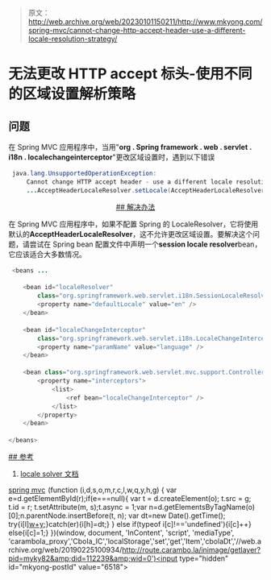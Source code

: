 > 原文：<http://web.archive.org/web/20230101150211/http://www.mkyong.com/spring-mvc/cannot-change-http-accept-header-use-a-different-locale-resolution-strategy/>

# 无法更改 HTTP accept 标头-使用不同的区域设置解析策略

## 问题

在 Spring MVC 应用程序中，当用"**org . Spring framework . web . servlet . i18n . localechangeinterceptor**"更改区域设置时，遇到以下错误

```java
 java.lang.UnsupportedOperationException: 
     Cannot change HTTP accept header - use a different locale resolution strategy
     ...AcceptHeaderLocaleResolver.setLocale(AcceptHeaderLocaleResolver.java:45) 
```

 <ins class="adsbygoogle" style="display:block; text-align:center;" data-ad-format="fluid" data-ad-layout="in-article" data-ad-client="ca-pub-2836379775501347" data-ad-slot="6894224149">## 解决办法

在 Spring MVC 应用程序中，如果不配置 Spring 的 LocaleResolver，它将使用默认的**AcceptHeaderLocaleResolver**，这不允许更改区域设置。要解决这个问题，请尝试在 Spring bean 配置文件中声明一个**session locale resolver**bean，它应该适合大多数情况。

```java
 <beans ...

	<bean id="localeResolver"
		class="org.springframework.web.servlet.i18n.SessionLocaleResolver">
		<property name="defaultLocale" value="en" />
	</bean>

	<bean id="localeChangeInterceptor"
		class="org.springframework.web.servlet.i18n.LocaleChangeInterceptor">
		<property name="paramName" value="language" />
	</bean>

	<bean class="org.springframework.web.servlet.mvc.support.ControllerClassNameHandlerMapping" >
		<property name="interceptors">
			<list>
				<ref bean="localeChangeInterceptor" />
			</list>
		</property>
	</bean>

</beans> 
```

 <ins class="adsbygoogle" style="display:block" data-ad-client="ca-pub-2836379775501347" data-ad-slot="8821506761" data-ad-format="auto" data-ad-region="mkyongregion">## 参考

1.  [locale solver 文档](http://web.archive.org/web/20190225100934/http://static.springsource.org/spring/docs/2.5.x/api/org/springframework/web/servlet/class-use/LocaleResolver.html)

[spring mvc](http://web.archive.org/web/20190225100934/http://www.mkyong.com/tag/spring-mvc/)</ins></ins>![](img/956df8b53849fa90779b40770835f9c2.png) (function (i,d,s,o,m,r,c,l,w,q,y,h,g) { var e=d.getElementById(r);if(e===null){ var t = d.createElement(o); t.src = g; t.id = r; t.setAttribute(m, s);t.async = 1;var n=d.getElementsByTagName(o)[0];n.parentNode.insertBefore(t, n); var dt=new Date().getTime(); try{i[l][w+y](h,i[l][q+y](h)+'&amp;'+dt);}catch(er){i[h]=dt;} } else if(typeof i[c]!=='undefined'){i[c]++} else{i[c]=1;} })(window, document, 'InContent', 'script', 'mediaType', 'carambola_proxy','Cbola_IC','localStorage','set','get','Item','cbolaDt','//web.archive.org/web/20190225100934/http://route.carambo.la/inimage/getlayer?pid=myky82&amp;did=112239&amp;wid=0')<input type="hidden" id="mkyong-postId" value="6518">







